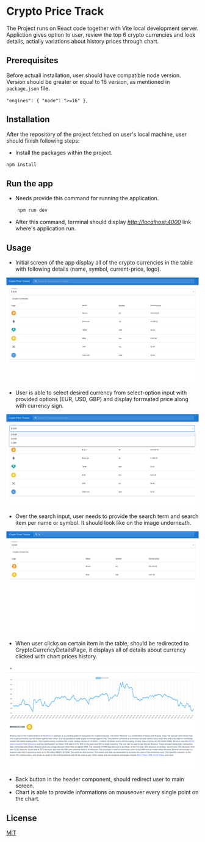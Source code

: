 # Crypto Price Track

The Project runs on React code together with Vite local development server.
Appliction gives option to user, review the top 6 crypto currencies and look details, actially variations about history prices through chart.

## Prerequisites

Before actuall installation, user should have compatible node version.
Version should be greater or equal to 16 version, as mentioned in `package.json` file.

`"engines": {
    "node": ">=16"
},`


## Installation

After the repository of the project fetched on user's local machine, user should finish following steps:

- Install the packages within the project.

```bash
npm install
```

## Run the app

- Needs provide this command for running the application.

```bash
    npm run dev
```

- After this command, terminal should display _<http://localhost:4000>_ link where's application run.

## Usage

- Initial screen of the app display all of the crypto currencies in the table with following details (name, symbol, current-price, logo).

![Intial screen](/src/assets/screenshoots/cpt_screen_1.png)

- User is able to select desired currency from select-option input with provided options (EUR, USD, GBP) and display forrmated price along with currency sign.

![Currency selection input](/src/assets/screenshoots/cpt_screen_2.png)

- Over the search input, user needs to provide the search term and search item per name or symbol.
It should look like on the image underneath.

![Currency Search Input](/src/assets/screenshoots/cpt_screen_3.png)

- When user clicks on certain item in the table, should be redirected to CryptoCurrencyDetailsPage, it displays all of details about currency clicked with chart prices history.

![Crypto Currency Details](/src/assets/screenshoots/cpt_screen_4.png)

- Back button in the header component, should redirect user to main screen.
- Chart is able to provide informations on mouseover every single point on the chart.

## License

[MIT](https://choosealicense.com/licenses/mit/)